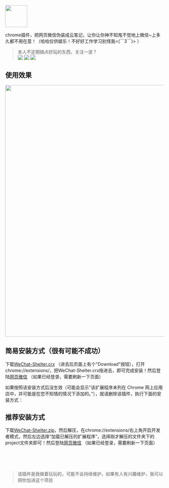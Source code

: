 <img src="https://raw.githubusercontent.com/YGYOOO/WeChat-Shelter/master/project/images/128.png" width="70">    

chrome插件，把网页微信伪装成云笔记，让你让你神不知鬼不觉地上微信~上多久都不用在意！（哈哈仅供娱乐！不好好工作学习别怪我<(￣3￣)> ） 

>本人不定期搞点好玩的东西，关注一波？    
[![](https://img.shields.io/github/followers/YGYOOO.svg?label=Follow&style=social)](https://github.com/YGYOOO)
[![](https://img.shields.io/badge/Follow%20@YGY的小号--brightgreen.svg?logo=Sina%20Weibo&style=social)](https://weibo.com/u/5352731024)
[![](https://img.shields.io/badge/Follow%20@YGYOOO--brightgreen.svg?logo=Twitter&style=social)](https://twitter.com/YGYOOO)

## 使用效果
<img src="https://raw.githubusercontent.com/YGYOOO/WeChat-Shelter/master/imgs/示例.jpg" width="800"> 

## 简易安装方式（很有可能不成功）
下载[WeChat-Shelter.crx](https://github.com/YGYOOO/WeChat-Shelter/blob/master/WeChat-Shelter.crx) （进去后页面上有个"Download"按钮），打开chrome://extensions/，把WeChat-Shelter.crx拖进去，即可完成安装！然后登陆[网页微信](https://wx2.qq.com) （如果已经登录，需要刷新一下页面）

如果按照该安装方式后没生效（可能会显示“该扩展程序未列在 Chrome 网上应用店中，并可能是在您不知情的情况下添加的。”），就请删除该插件，执行下面的安装方式：

## 推荐安装方式
下载[WeChat-Shelter.zip](https://github.com/YGYOOO/WeChat-Shelter/blob/master/WeChat-Shelter.zip)，然后解压，在chrome://extensions/右上角开启开发者模式，然后左边选择“加载已解压的扩展程序”，选择刚才解压的文件夹下的project文件夹即可！然后登陆[网页微信](https://wx2.qq.com) （如果已经登录，需要刷新一下页面）


      
<br>
<br>
<br>

> 该插件是我做着玩玩的，可能不会持续维护，如果有人有兴趣维护，我可以把你加进这个项目
